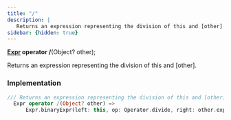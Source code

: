 ```yaml
---
title: "/"
description: |
   Returns an expression representing the division of this and [other].
sidebar: {hidden: true}
---
```

<span class="dart-code"><strong>[Expr] operator /</strong>(<span class="nobr">Object? other</span>);</span>

 Returns an expression representing the division of this and [other].
### Implementation
```dart
/// Returns an expression representing the division of this and [other].
  Expr operator /(Object? other) =>
      Expr.binaryExpr(left: this, op: Operator.divide, right: other.expr);
```

[Expr]: /reference/classes/expr/